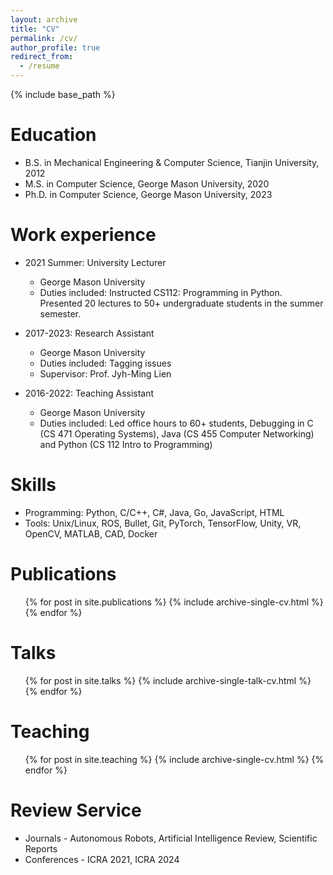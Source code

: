 ```yaml
---
layout: archive
title: "CV"
permalink: /cv/
author_profile: true
redirect_from:
  - /resume
---
```


{% include base_path %}

Education
======
* B.S. in Mechanical Engineering & Computer Science, Tianjin University, 2012
* M.S. in Computer Science, George Mason University, 2020
* Ph.D. in Computer Science, George Mason University, 2023 

Work experience
======
* 2021 Summer: University Lecturer
  * George Mason University
  * Duties included: Instructed CS112: Programming in Python.  Presented 20 lectures to 50+ undergraduate students in the summer semester.

* 2017-2023: Research Assistant
  * George Mason University
  * Duties included: Tagging issues
  * Supervisor: Prof. Jyh-Ming Lien

* 2016-2022: Teaching Assistant
  * George Mason University
  * Duties included: Led office hours to 60+ students, Debugging in C (CS 471 Operating Systems), Java (CS 455 Computer Networking) and Python (CS 112 Intro to Programming)

  
Skills
======
* Programming: Python, C/C++, C#, Java, Go, JavaScript, HTML
* Tools: Unix/Linux, ROS, Bullet, Git, PyTorch, TensorFlow, Unity, VR, OpenCV, MATLAB, CAD, Docker

Publications
======
  <ul>{% for post in site.publications %}
    {% include archive-single-cv.html %}
  {% endfor %}</ul>
  
Talks
======
  <ul>{% for post in site.talks %}
    {% include archive-single-talk-cv.html %}
  {% endfor %}</ul>
  
Teaching
======
  <ul>{% for post in site.teaching %}
    {% include archive-single-cv.html %}
  {% endfor %}</ul>
  
Review Service
======
* Journals - Autonomous Robots, Artificial Intelligence Review, Scientific Reports
* Conferences - ICRA 2021, ICRA 2024


